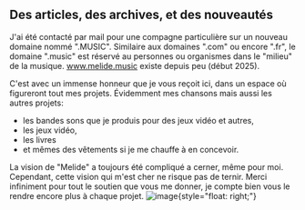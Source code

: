 ## Des articles, des archives, et des nouveautés
J'ai été contacté par mail pour une compagne particulière sur un nouveau domaine nommé ".MUSIC". Similaire aux domaines ".com" ou encore ".fr", le domaine ".music" est réservé au personnes ou organismes dans le "milieu" de la musique. www.melide.music existe depuis peu (début 2025).

C'est avec un immense honneur que je vous reçoit ici, dans un espace où figureront tout mes projets. Évidemment mes chansons mais aussi les autres projets:
- les bandes sons que je produis pour des jeux vidéo et autres,
- les jeux vidéo, 
- les livres
- et mêmes des vêtements si je me chauffe à en concevoir.

La vision de "Melide" a toujours été compliqué a cerner, même pour moi. Cependant, cette vision qui m'est cher ne risque pas de ternir. Merci infiniment pour tout le soutien que vous me donner, je compte bien vous le rendre encore plus à chaque projet.
![image](1TTneIg2l2nTtCcInK2Z8ReoFaViSxilY){style="float: right;"}
